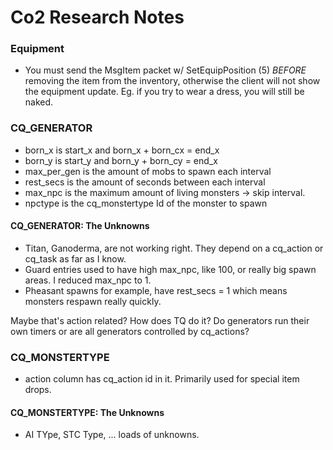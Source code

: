 # Co2 Research Notes


### Equipment

* You must send the MsgItem packet w/ SetEquipPosition (5) *BEFORE* removing the item from the inventory, otherwise the client will not show the equipment update. Eg. if you try to wear a dress, you will still be naked.

### CQ_GENERATOR

* born_x is start_x and born_x + born_cx = end_x
* born_y is start_y and born_y + born_cy = end_x
* max_per_gen is the amount of mobs to spawn each interval
* rest_secs is the amount of seconds between each interval
* max_npc is the maximum amount of living monsters -> skip interval.
* npctype is the cq_monstertype Id of the monster to spawn

#### CQ_GENERATOR: The Unknowns

* Titan, Ganoderma, are not working right. They depend on a cq_action or cq_task as far as I know.
* Guard entries used to have high max_npc, like 100, or really big spawn areas. I reduced max_npc to 1. 
* Pheasant spawns for example, have rest_secs = 1 which means monsters respawn really quickly.

Maybe that's action related? How does TQ do it? Do generators run their own timers or are all generators controlled by cq_actions?

### CQ_MONSTERTYPE

* action column has cq_action id in it. Primarily used for special item drops.

#### CQ_MONSTERTYPE: The Unknowns

* AI TYpe, STC Type, ... loads of unknowns.
